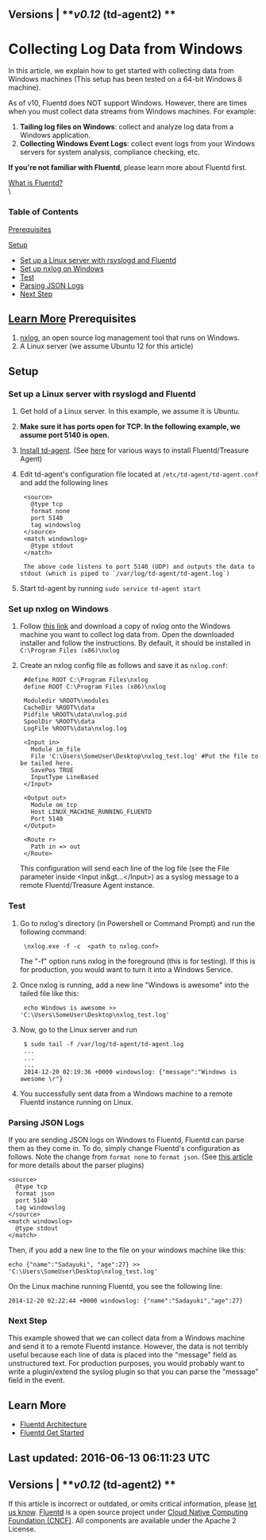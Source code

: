 
Versions \| ***v0.12* (td-agent2) **
------------------------------------------------------------------------

Collecting Log Data from Windows
================================

In this article, we explain how to get started with collecting data from
Windows machines (This setup has been tested on a 64-bit Windows 8
machine).

As of v10, Fluentd does NOT support Windows. However, there are times
when you must collect data streams from Windows machines. For example:

1.  **Tailing log files on Windows**: collect and analyze log data from
    a Windows application.
2.  **Collecting Windows Event Logs**: collect event logs from your
    Windows servers for system analysis, compliance checking, etc.

**If you're not familiar with Fluentd**, please learn more about Fluentd
first.


[What is Fluentd?](/articles/architecture)
\
\


### Table of Contents

[Prerequisites](#prerequisites)

[Setup](#setup)

-   [Set up a Linux server with rsyslogd and
    Fluentd](#set-up-a-linux-server-with-rsyslogd-and-fluentd)
-   [Set up nxlog on Windows](#set-up-nxlog-on-windows)
-   [Test](#test)
-   [Parsing JSON Logs](#parsing-json-logs)
-   [Next Step](#next-step)

[Learn More](#learn-more)
Prerequisites
-------------

1.  [nxlog](http://nxlog.org), an open source log management tool that
    runs on Windows.
2.  A Linux server (we assume Ubuntu 12 for this article)

Setup
-----

### Set up a Linux server with rsyslogd and Fluentd

1.  Get hold of a Linux server. In this example, we assume it is Ubuntu.
2.  **Make sure it has ports open for TCP. In the following example, we
    assume port 5140 is open.**
3.  [Install td-agent](/articles/install-by-deb). (See
    [here](/categories/installation) for various ways to install
    Fluentd/Treasure Agent)
4.  Edit td-agent's configuration file located at
    `/etc/td-agent/td-agent.conf` and add the following lines

    ``` {.CodeRay}
     <source>
       @type tcp
       format none
       port 5140
       tag windowslog
     </source>    
     <match windowslog>
       @type stdout
     </match>

     The above code listens to port 5140 (UDP) and outputs the data to stdout (which is piped to `/var/log/td-agent/td-agent.log`)    
    ```

5.  Start td-agent by running `sudo service td-agent start`

### Set up nxlog on Windows

1.  Follow [this link](http://nxlog.org/download) and download a copy of
    nxlog onto the Windows machine you want to collect log data from.
    Open the downloaded installer and follow the instructions. By
    default, it should be installed in `C:\Program Files (x86)\nxlog`
2.  Create an nxlog config file as follows and save it as `nxlog.conf`:

    ``` {.CodeRay}
     #define ROOT C:\Program Files\nxlog
     define ROOT C:\Program Files (x86)\nxlog

     Moduledir %ROOT%\modules
     CacheDir %ROOT%\data
     Pidfile %ROOT%\data\nxlog.pid
     SpoolDir %ROOT%\data
     LogFile %ROOT%\data\nxlog.log

     <Input in>
       Module im_file
       File 'C:\Users\SomeUser\Desktop\nxlog_test.log' #Put the file to be tailed here.
       SavePos TRUE
       InputType LineBased
     </Input>

     <Output out>
       Module om_tcp
       Host LINUX_MACHINE_RUNNING_FLUENTD
       Port 5140
     </Output> 

     <Route r>
       Path in => out
     </Route>
    ```

    This configuration will send each line of the log file (see the File
    parameter inside \<Input in&gt...\</Input\>) as a syslog message to
    a remote Fluentd/Treasure Agent instance.

### Test

1.  Go to nxlog's directory (in Powershell or Command Prompt) and run
    the following command:

    ``` {.CodeRay}
     \nxlog.exe -f -c  <path to nxlog.conf>
    ```

    The "-f" option runs nxlog in the foreground (this is for testing).
    If this is for production, you would want to turn it into a Windows
    Service.

2.  Once nxlog is running, add a new line "Windows is awesome" into the
    tailed file like this:

    ``` {.CodeRay}
     echo Windows is awesome >> 'C:\Users\SomeUser\Desktop\nxlog_test.log'
    ```

3.  Now, go to the Linux server and run

    ``` {.CodeRay}
     $ sudo tail -f /var/log/td-agent/td-agent.log
     ...
     ...
     ...
     2014-12-20 02:19:36 +0000 windowslog: {"message":"Windows is awesome \r"}
    ```

4.  You successfully sent data from a Windows machine to a remote
    Fluentd instance running on Linux.

### Parsing JSON Logs

If you are sending JSON logs on Windows to Fluentd, Fluentd can parse
them as they come in. To do, simply change Fluentd's configuration as
follows. Note the change from `format none` to `format json`. (See [this
article](parser-plugin-overview) for more details about the parser
plugins)

``` {.CodeRay}
<source>
  @type tcp
  format json
  port 5140
  tag windowslog
</source>    
<match windowslog>
  @type stdout
</match>
```

Then, if you add a new line to the file on your windows machine like
this:

``` {.CodeRay}
echo {"name":"Sadayuki", "age":27} >> 'C:\Users\SomeUser\Desktop\nxlog_test.log'
```

On the Linux machine running Fluentd, you see the following line:

``` {.CodeRay}
2014-12-20 02:22:44 +0000 windowslog: {"name":"Sadayuki","age":27}
```

### Next Step

This example showed that we can collect data from a Windows machine and
send it to a remote Fluentd instance. However, the data is not terribly
useful because each line of data is placed into the "message" field as
unstructured text. For production purposes, you would probably want to
write a plugin/extend the syslog plugin so that you can parse the
"message" field in the event.

Learn More
----------

-   [Fluentd Architecture](architecture)
-   [Fluentd Get Started](quickstart)


Last updated: 2016-06-13 06:11:23 UTC
------------------------------------------------------------------------
Versions \| ***v0.12* (td-agent2) **
------------------------------------------------------------------------

If this article is incorrect or outdated, or omits critical information,
please [let us
know](https://github.com/fluent/fluentd-docs/issues?state=open).
[Fluentd](http://www.fluentd.org/) is a open source project under [Cloud
Native Computing Foundation (CNCF)](https://cncf.io/). All components
are available under the Apache 2 License.
